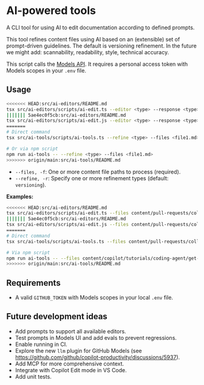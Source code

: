 # AI-powered tools

A CLI tool for using AI to edit documentation according to defined prompts.

This tool refines content files using AI based on an (extensible) set of prompt-driven guidelines. The default is versioning refinement. In the future we might add: scannability, readability, style, technical accuracy.

This script calls the [Models API](https://docs.github.com/en/rest/models/inference?apiVersion=2022-11-28#run-an-inference-request). It requires a personal access token with Models scopes in your `.env` file.

## Usage

```sh
<<<<<<< HEAD:src/ai-editors/README.md
tsx src/ai-editors/scripts/ai-edit.ts --editor <type> --response <type> --files <file1.md>
||||||| 5ae4ec0f5cb:src/ai-editors/README.md
tsx src/ai-editors/scripts/ai-edit.js --editor <type> --response <type> --files <file1.md>
=======
# Direct command
tsx src/ai-tools/scripts/ai-tools.ts --refine <type> --files <file1.md>

# Or via npm script
npm run ai-tools -- --refine <type> --files <file1.md>
>>>>>>> origin/main:src/ai-tools/README.md
```

* `--files, -f`: One or more content file paths to process (required).
* `--refine, -r`: Specify one or more refinement types (default: `versioning`).

**Examples:**

```sh
<<<<<<< HEAD:src/ai-editors/README.md
tsx src/ai-editors/scripts/ai-edit.ts --files content/pull-requests/collaborating-with-pull-requests/working-with-forks/fork-a-repo.md --editor versioning --response list
||||||| 5ae4ec0f5cb:src/ai-editors/README.md
tsx src/ai-editors/scripts/ai-edit.js --files content/pull-requests/collaborating-with-pull-requests/working-with-forks/fork-a-repo.md --editor versioning --response list
=======
# Direct command
tsx src/ai-tools/scripts/ai-tools.ts --files content/pull-requests/collaborating-with-pull-requests/working-with-forks/fork-a-repo.md --refine versioning

# Via npm script  
npm run ai-tools -- --files content/copilot/tutorials/coding-agent/get-the-best-results.md --refine intro
>>>>>>> origin/main:src/ai-tools/README.md
```

## Requirements

* A valid `GITHUB_TOKEN` with Models scopes in your local `.env` file.

## Future development ideas

* Add prompts to support all available editors.
* Test prompts in Models UI and add evals to prevent regressions.
* Enable running in CI.
* Explore the new `llm` plugin for GitHub Models (see https://github.com/github/copilot-productivity/discussions/5937).
* Add MCP for more comprehensive context.
* Integrate with Copilot Edit mode in VS Code.
* Add unit tests.
